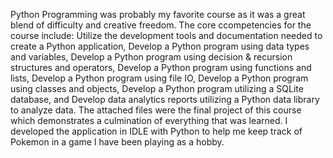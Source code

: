 Python Programming was probably my favorite course as it was a great blend of difficulty and creative freedom. The core ccompetencies for the course include: Utilize the development tools and documentation needed to create a Python application, Develop a Python program using data types and variables, Develop a Python program using decision & recursion structures and operators, Develop a Python program using functions and lists, Develop a Python program using file IO, Develop a Python program using classes and objects, Develop a Python program utilizing a SQLite database, and Develop data analytics reports utilizing a Python data library to analyze data. The attached files were the final project of this course which demonstrates a culmination of everything that was learned. I developed the application in IDLE with Python to help me keep track of Pokemon in a game I have been playing as a hobby.
